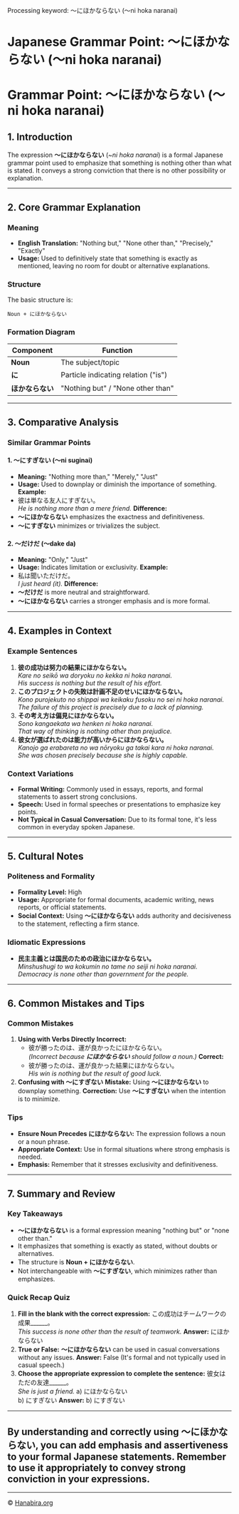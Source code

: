 Processing keyword: ～にほかならない (〜ni hoka naranai)
# Japanese Grammar Point: ～にほかならない (〜ni hoka naranai)
# Grammar Point: ～にほかならない (〜ni hoka naranai)
## 1. Introduction
The expression **～にほかならない** (*~ni hoka naranai*) is a formal Japanese grammar point used to emphasize that something is nothing other than what is stated. It conveys a strong conviction that there is no other possibility or explanation.

---
## 2. Core Grammar Explanation
### Meaning
- **English Translation:** "Nothing but," "None other than," "Precisely," "Exactly"
- **Usage:** Used to definitively state that something is exactly as mentioned, leaving no room for doubt or alternative explanations.
### Structure
The basic structure is:
```
Noun + にほかならない
```
### Formation Diagram
| Component | Function          |
|-----------|-------------------|
| **Noun**  | The subject/topic |
| **に**    | Particle indicating relation ("is") |
| **ほかならない** | "Nothing but" / "None other than" |
---
## 3. Comparative Analysis
### Similar Grammar Points
#### 1. ～にすぎない (〜ni suginai)
- **Meaning:** "Nothing more than," "Merely," "Just"
- **Usage:** Used to downplay or diminish the importance of something.
**Example:**
- 彼は単なる友人にすぎない。  
  *He is nothing more than a mere friend.*
**Difference:**  
- **～にほかならない** emphasizes the exactness and definitiveness.
- **～にすぎない** minimizes or trivializes the subject.
#### 2. ～だけだ (〜dake da)
- **Meaning:** "Only," "Just"
- **Usage:** Indicates limitation or exclusivity.
**Example:**
- 私は聞いただけだ。  
  *I just heard (it).*
**Difference:**  
- **～だけだ** is more neutral and straightforward.
- **～にほかならない** carries a stronger emphasis and is more formal.
---
## 4. Examples in Context
### Example Sentences
1. **彼の成功は努力の結果にほかならない。**  
   *Kare no seikō wa doryoku no kekka ni hoka naranai.*  
   *His success is nothing but the result of his effort.*
2. **このプロジェクトの失敗は計画不足のせいにほかならない。**  
   *Kono purojekuto no shippai wa keikaku fusoku no sei ni hoka naranai.*  
   *The failure of this project is precisely due to a lack of planning.*
3. **その考え方は偏見にほかならない。**  
   *Sono kangaekata wa henken ni hoka naranai.*  
   *That way of thinking is nothing other than prejudice.*
4. **彼女が選ばれたのは能力が高いからにほかならない。**  
   *Kanojo ga erabareta no wa nōryoku ga takai kara ni hoka naranai.*  
   *She was chosen precisely because she is highly capable.*
### Context Variations
- **Formal Writing:** Commonly used in essays, reports, and formal statements to assert strong conclusions.
- **Speech:** Used in formal speeches or presentations to emphasize key points.
- **Not Typical in Casual Conversation:** Due to its formal tone, it's less common in everyday spoken Japanese.
---
## 5. Cultural Notes
### Politeness and Formality
- **Formality Level:** High
- **Usage:** Appropriate for formal documents, academic writing, news reports, or official statements.
- **Social Context:** Using **～にほかならない** adds authority and decisiveness to the statement, reflecting a firm stance.
### Idiomatic Expressions
- **民主主義とは国民のための政治にほかならない。**  
  *Minshushugi to wa kokumin no tame no seiji ni hoka naranai.*  
  *Democracy is none other than government for the people.*
---
## 6. Common Mistakes and Tips
### Common Mistakes
1. **Using with Verbs Directly**
   **Incorrect:**  
   - 彼が勝ったのは、運が良かったにほかならない。  
     *(Incorrect because **にほかならない** should follow a noun.)*
   **Correct:**  
   - 彼が勝ったのは、運が良かった結果にほかならない。  
     *His win is nothing but the result of good luck.*
2. **Confusing with ～にすぎない**
   **Mistake:** Using **～にほかならない** to downplay something.
   **Correction:** Use **～にすぎない** when the intention is to minimize.
### Tips
- **Ensure Noun Precedes にほかならない:** The expression follows a noun or a noun phrase.
- **Appropriate Context:** Use in formal situations where strong emphasis is needed.
- **Emphasis:** Remember that it stresses exclusivity and definitiveness.
---
## 7. Summary and Review
### Key Takeaways
- **～にほかならない** is a formal expression meaning "nothing but" or "none other than."
- It emphasizes that something is exactly as stated, without doubts or alternatives.
- The structure is **Noun + にほかならない**.
- Not interchangeable with **～にすぎない**, which minimizes rather than emphasizes.
### Quick Recap Quiz
1. **Fill in the blank with the correct expression:**
   この成功はチームワークの成果______。  
   *This success is none other than the result of teamwork.*
   **Answer:** にほかならない
2. **True or False:**
   **～にほかならない** can be used in casual conversations without any issues.
   **Answer:** False (It's formal and not typically used in casual speech.)
3. **Choose the appropriate expression to complete the sentence:**
   彼女はただの友達______。  
   *She is just a friend.*
   a) にほかならない  
   b) にすぎない
   **Answer:** b) にすぎない
---
By understanding and correctly using **～にほかならない**, you can add emphasis and assertiveness to your formal Japanese statements. Remember to use it appropriately to convey strong conviction in your expressions.
---


---

© [Hanabira.org](https://hanabira.org)
